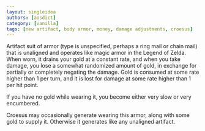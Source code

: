 ```yaml
---
layout: singleidea
authors: [aosdict]
category: [vanilla]
tags: [new artifact, body armor, money, damage adjustments, croesus]
---
```

Artifact suit of armor (type is unspecified, perhaps a ring mail or chain mail)
that is unaligned and operates like magic armor in the Legend of Zelda. When
worn, it drains your gold at a constant rate, and when you take damage, you
lose a somewhat randomized amount of gold, in exchange for partially or
completely negating the damage. Gold is consumed at some rate higher than 1 per
turn, and it is lost for damage at some rate higher than 1 per hit point.

If you have no gold while wearing it, you become either very slow or very
encumbered.

Croesus may occasionally generate wearing this armor, along with some gold to
supply it. Otherwise it generates like any unaligned artifact.
